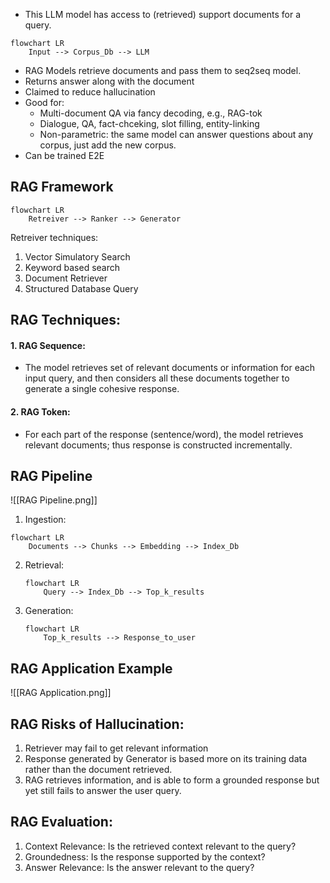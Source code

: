 
- This LLM model has access to (retrieved) support documents for a query.

```mermaid
flowchart LR
	Input --> Corpus_Db --> LLM
```

- RAG Models retrieve documents and pass them to seq2seq model.
- Returns answer along with the document
- Claimed to reduce hallucination
- Good for:
	- Multi-document QA via fancy decoding, e.g., RAG-tok
	- Dialogue, QA, fact-chceking, slot filling, entity-linking
	- Non-parametric: the same model can answer questions about any corpus, just add the new corpus.
- Can be trained E2E


## RAG Framework

```mermaid
flowchart LR
	Retreiver --> Ranker --> Generator
```


Retreiver techniques:
1. Vector Simulatory Search
2. Keyword based search
3. Document Retriever
4. Structured Database Query


## RAG Techniques:
#### 1. RAG Sequence:
- The model retrieves set of relevant documents or information for each input query, and then considers all these documents together to generate a single cohesive response.

#### 2. RAG Token:
- For each part of the response (sentence/word), the model retrieves relevant documents; thus response is constructed incrementally.





## RAG Pipeline

 ![[RAG Pipeline.png]]
1. Ingestion:
```mermaid
flowchart LR
	Documents --> Chunks --> Embedding --> Index_Db
```
2. Retrieval:
	```mermaid
	flowchart LR
		Query --> Index_Db --> Top_k_results
	```
3. Generation:
	```mermaid
	flowchart LR
		Top_k_results --> Response_to_user
	```

## RAG Application Example

![[RAG Application.png]]

## RAG Risks of Hallucination:
1. Retriever may fail to get relevant information
2. Response generated by Generator is based more on its training data rather than the document retrieved.
3. RAG retrieves information, and is able to form a grounded response but yet still fails to answer the user query.


## RAG Evaluation:
1. Context Relevance: Is the retrieved context relevant to the query?
2. Groundedness: Is the response supported by the context?
3. Answer Relevance: Is the answer relevant to the query?

